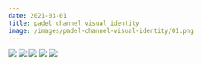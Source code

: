 ```yaml
---
date: 2021-03-01
title: padel channel visual identity
image: /images/padel-channel-visual-identity/01.png
---
```


![](/images/padel-channel-visual-identity/01.png)
![](/images/padel-channel-visual-identity/02.png)
![](/images/padel-channel-visual-identity/03.png)
![](/images/padel-channel-visual-identity/04.png)
![](/images/padel-channel-visual-identity/05.jpg)
